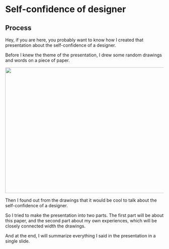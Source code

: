 # Self-confidence of designer
## Process

Hey, if you are here, you probably want to know how I created that presentation about the self-confidence of a designer.

Before I knew the theme of the presentation, I drew some random drawings and words on a piece of paper.


<img src="images/paper – storytelling.jpeg" 
     width="550" 
     height="400" />

Then I found out from the drawings that it would be cool to talk about the self-confidence of a designer.

So I tried to make the presentation into two parts. The first part will be about this paper, and the second part about my own experiences, which will be closely connected width the drawings.

And at the end, I will summarize everything I said in the presentation in a single slide.
